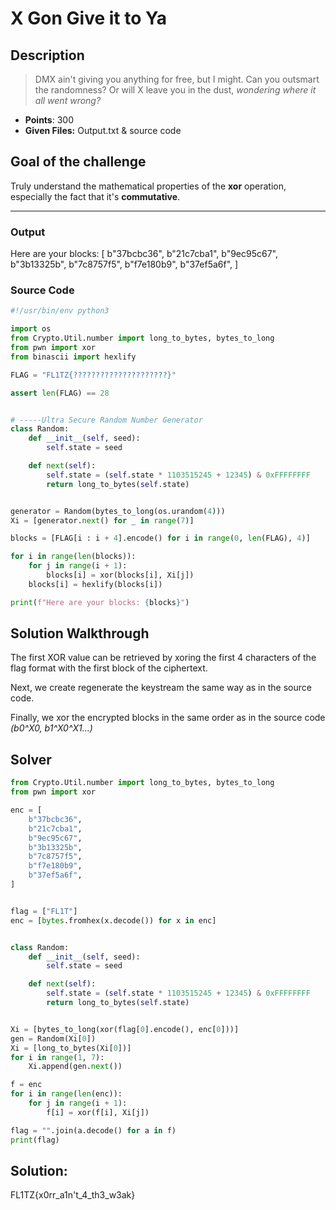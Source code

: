 # X Gon Give it to Ya

## Description

> DMX ain't giving you anything for free, but I might.
> Can you outsmart the randomness? Or will X leave you in the dust, *wondering where it all went wrong?*

- **Points**: 300
- **Given Files:** Output.txt & source code

## Goal of the challenge

Truly understand the mathematical properties of the **xor** operation, especially the fact that it's **commutative**.

---

### Output

Here are your blocks: [
 b"37bcbc36",
 b"21c7cba1",
 b"9ec95c67",
 b"3b13325b",
 b"7c8757f5",
 b"f7e180b9",
 b"37ef5a6f",
]

### Source Code

```python
#!/usr/bin/env python3

import os
from Crypto.Util.number import long_to_bytes, bytes_to_long
from pwn import xor
from binascii import hexlify

FLAG = "FL1TZ{?????????????????????}"

assert len(FLAG) == 28


# -----Ultra Secure Random Number Generator
class Random:
    def __init__(self, seed):
        self.state = seed

    def next(self):
        self.state = (self.state * 1103515245 + 12345) & 0xFFFFFFFF
        return long_to_bytes(self.state)


generator = Random(bytes_to_long(os.urandom(4)))
Xi = [generator.next() for _ in range(7)]

blocks = [FLAG[i : i + 4].encode() for i in range(0, len(FLAG), 4)]

for i in range(len(blocks)):
    for j in range(i + 1):
        blocks[i] = xor(blocks[i], Xi[j])
    blocks[i] = hexlify(blocks[i])

print(f"Here are your blocks: {blocks}")
```

## Solution Walkthrough

The first XOR value can be retrieved by xoring the first 4 characters of the flag format with the first block of the ciphertext.

Next, we create regenerate the keystream the same way as in the source code.

Finally, we xor the encrypted blocks in the same order as in the source code *(b0^X0, b1^X0^X1...)*

## Solver

```python
from Crypto.Util.number import long_to_bytes, bytes_to_long
from pwn import xor

enc = [
    b"37bcbc36",
    b"21c7cba1",
    b"9ec95c67",
    b"3b13325b",
    b"7c8757f5",
    b"f7e180b9",
    b"37ef5a6f",
]


flag = ["FL1T"]
enc = [bytes.fromhex(x.decode()) for x in enc]


class Random:
    def __init__(self, seed):
        self.state = seed

    def next(self):
        self.state = (self.state * 1103515245 + 12345) & 0xFFFFFFFF
        return long_to_bytes(self.state)


Xi = [bytes_to_long(xor(flag[0].encode(), enc[0]))]
gen = Random(Xi[0])
Xi = [long_to_bytes(Xi[0])]
for i in range(1, 7):
    Xi.append(gen.next())

f = enc
for i in range(len(enc)):
    for j in range(i + 1):
        f[i] = xor(f[i], Xi[j])

flag = "".join(a.decode() for a in f)
print(flag)
```

## Solution:

FL1TZ{x0rr_a1n't_4_th3_w3ak}
